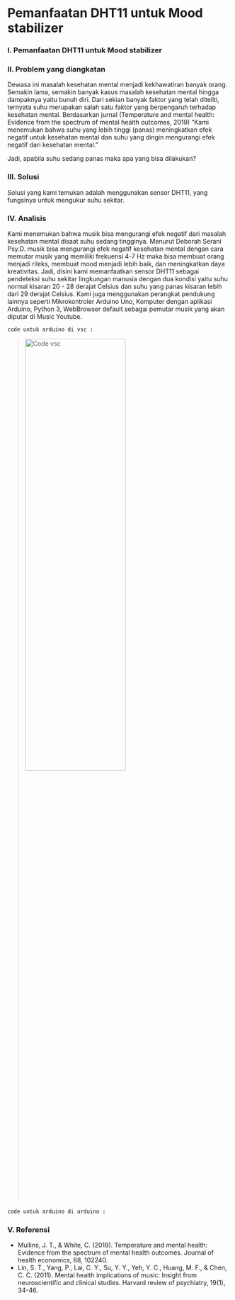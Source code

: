 # Pemanfaatan DHT11 untuk Mood stabilizer

### I. Pemanfaatan DHT11 untuk Mood stabilizer
### II. Problem yang diangkatan
Dewasa ini masalah kesehatan mental menjadi kekhawatiran banyak orang. Semakin lama, semakin banyak kasus masalah kesehatan mental hingga dampaknya yaitu bunuh diri. Dari sekian banyak faktor yang telah diteliti, ternyata suhu merupakan salah satu faktor yang berpengaruh terhadap kesehatan mental. Berdasarkan jurnal (Temperature and mental health: Evidence from the spectrum of mental health outcomes, 2019) “Kami menemukan bahwa suhu yang lebih tinggi (panas) meningkatkan efek negatif untuk kesehatan mental dan suhu yang dingin mengurangi efek negatif dari kesehatan mental.” 

Jadi, apabila suhu sedang panas maka apa yang bisa dilakukan?

### III. Solusi
Solusi yang kami temukan adalah menggunakan sensor DHT11, yang fungsinya untuk mengukur suhu sekitar.

### IV. Analisis
Kami menemukan bahwa musik bisa mengurangi efek negatif dari masalah kesehatan mental disaat suhu sedang tingginya. Menurut Deborah Serani Psy.D. musik bisa mengurangi efek negatif kesehatan mental dengan cara memutar musik yang memiliki  frekuensi 4-7 Hz maka bisa membuat orang menjadi rileks, membuat mood menjadi lebih baik, dan meningkatkan daya kreativitas. Jadi, disini kami memanfaatkan sensor DHT11 sebagai pendeteksi suhu sekitar lingkungan manusia dengan dua kondisi yaitu suhu normal kisaran 20 - 28 derajat Celsius dan suhu yang panas kisaran lebih dari 29 derajat Celsius. Kami juga menggunakan perangkat pendukung lainnya seperti Mikrokontroler Arduino Uno, Komputer dengan aplikasi Arduino, Python 3, WebBrowser default sebagai pemutar musik yang akan diputar di Music Youtube.

```
code untuk arduino di vsc : 
```
> <img alt="Code vsc" scr="https://drive.google.com/file/d/1r93Ibbz34qqEEcNdCx_iJL4hep_2rZKK/view?usp=sharing" width="70%" height="50%">


```sh
code untuk arduino di arduino : 
```

### V. Referensi
- Mullins, J. T., & White, C. (2019). Temperature and mental health: Evidence from the spectrum of mental health outcomes. Journal of health economics, 68, 102240.
- Lin, S. T., Yang, P., Lai, C. Y., Su, Y. Y., Yeh, Y. C., Huang, M. F., & Chen, C. C. (2011). Mental health implications of music: Insight from neuroscientific and clinical studies. Harvard review of psychiatry, 19(1), 34-46.
